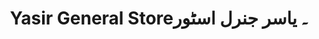 ---
title: "Yasir General Store۔ یاسر جنرل اسٹور"
url: /karachi/yasir-general-store-ysr-jnrl-sttwr/
shop: Dorfladen
---